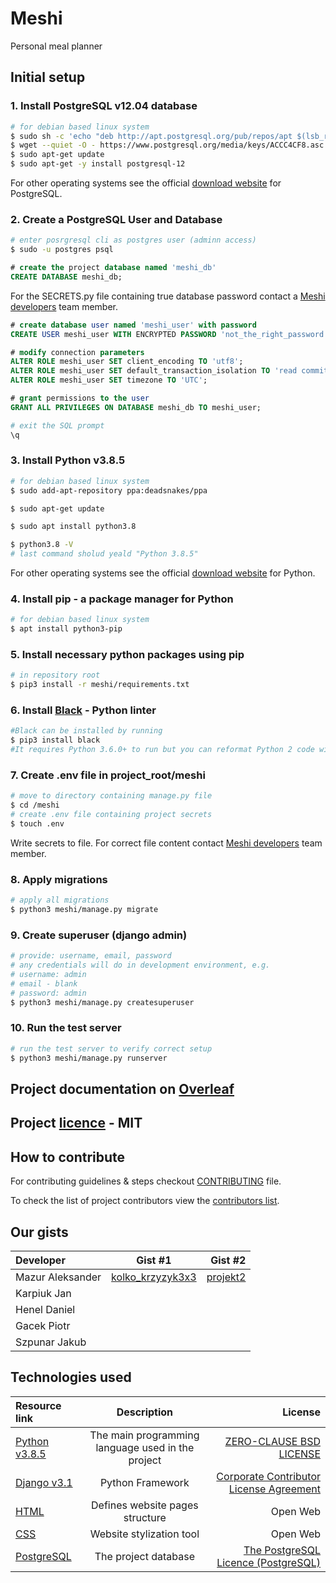 # Meshi

Personal meal planner

## Initial setup

### 1. Install **PostgreSQL v12.04** database

```sh
# for debian based linux system
$ sudo sh -c 'echo "deb http://apt.postgresql.org/pub/repos/apt $(lsb_release -cs)-pgdg main" > /etc/apt/sources.list.d/pgdg.list'
$ wget --quiet -O - https://www.postgresql.org/media/keys/ACCC4CF8.asc | sudo apt-key add -
$ sudo apt-get update
$ sudo apt-get -y install postgresql-12
```

For other operating systems see the official [download website](https://www.postgresql.org/download/) for PostgreSQL.

### 2. Create a PostgreSQL User and Database

```sh
# enter posrgresql cli as postgres user (adminn access)
$ sudo -u postgres psql
```

```sql
# create the project database named 'meshi_db'
CREATE DATABASE meshi_db;
```

For the SECRETS.py file containing true database password contact a [Meshi developers](https://github.com/orgs/AGH-Narzedzia-Informatyczne/teams/meshi-developers) team member.

```sql
# create database user named 'meshi_user' with password
CREATE USER meshi_user WITH ENCRYPTED PASSWORD 'not_the_right_password';
```

```sql
# modify connection parameters
ALTER ROLE meshi_user SET client_encoding TO 'utf8';
ALTER ROLE meshi_user SET default_transaction_isolation TO 'read committed';
ALTER ROLE meshi_user SET timezone TO 'UTC';
```

```sql
# grant permissions to the user
GRANT ALL PRIVILEGES ON DATABASE meshi_db TO meshi_user;
```

```sh
# exit the SQL prompt
\q
```

### 3. Install Python v3.8.5

```sh
# for debian based linux system
$ sudo add-apt-repository ppa:deadsnakes/ppa

$ sudo apt-get update

$ sudo apt install python3.8

$ python3.8 -V
# last command sholud yeald "Python 3.8.5"
```

For other operating systems see the official [download website](https://www.python.org/downloads/release/python-385/) for Python.

### 4. Install **pip** - a package manager for Python

```sh
# for debian based linux system
$ apt install python3-pip
```

### 5. Install necessary python packages using pip

```sh
# in repository root
$ pip3 install -r meshi/requirements.txt
```

### 6. Install [Black](https://github.com/psf/black) - Python linter

```sh
#Black can be installed by running  
$ pip3 install black
#It requires Python 3.6.0+ to run but you can reformat Python 2 code with it, too.
```

### 7. Create .env file in project_root/meshi

```sh
# move to directory containing manage.py file
$ cd /meshi
# create .env file containing project secrets
$ touch .env
```

Write secrets to file. For correct file content contact [Meshi developers](https://github.com/orgs/AGH-Narzedzia-Informatyczne/teams/meshi-developers) team member.

### 8. Apply migrations

```sh
# apply all migrations
$ python3 meshi/manage.py migrate
```

### 9. Create superuser (django admin)

```sh
# provide: username, email, password
# any credentials will do in development environment, e.g.
# username: admin
# email - blank
# password: admin
$ python3 meshi/manage.py createsuperuser
```

### 10. Run the test server

```sh
# run the test server to verify correct setup
$ python3 meshi/manage.py runserver
```

## Project documentation on [Overleaf](https://www.overleaf.com/project/5f952cfe700e1900017792fb)

## Project [licence](meshi/LICENSE) - MIT

## How to contribute

For contributing guidelines & steps checkout [CONTRIBUTING](meshi/CONTRIBUTING.md) file.

To check the list of project contributors view the [contributors list](Contributors.csv).

## Our gists

| Developer                                            |                    Gist #1                    |                                    Gist #2                          |
| :--------------------------------------------------- | :-------------------------------------------: | --------------------------------------------------------------: |
| Mazur Aleksander             | [kolko_krzyzyk3x3](https://gist.github.com/Aleksander2a/b701448e05cc69c24070870e083476da) | [projekt2](https://gist.github.com/Aleksander2a/6cce0ed5f621989691415f796fff3875) |
| Karpiuk Jan                                          |                                                |                                                                    |
| Henel Daniel                                         |                                                |                                                                    |
| Gacek Piotr                                          |                                                |                                                                    |
| Szpunar Jakub                                        |                                                |                                                                    |

## Technologies used

| Resource link                                        |                    Description                    |                                                                                                                                License |
| :--------------------------------------------------- | :-----------------------------------------------: | -------------------------------------------------------------------------------------------------------------------------------------: |
| [Python v3.8.5](https://www.python.org/)             | The main programming language used in the project | [ZERO-CLAUSE BSD LICENSE](https://docs.python.org/3/license.html#zero-clause-bsd-license-for-code-in-the-python-release-documentation) |
| [Django v3.1](https://www.djangoproject.com/)        |                 Python Framework                  |                                         [Corporate Contributor License Agreement](https://media.djangoproject.com/foundation/ccla.pdf) |
| [HTML](https://html.spec.whatwg.org/)                |          Defines website pages structure          |                                                                                                                               Open Web |
| [CSS](https://www.w3.org/Style/CSS/Overview.en.html) |             Website stylization tool              |                                                                                                                               Open Web |
| [PostgreSQL](https://www.postgresql.org/)            |               The project database                |                                                      [The PostgreSQL Licence (PostgreSQL)](https://opensource.org/licenses/postgresql) |
